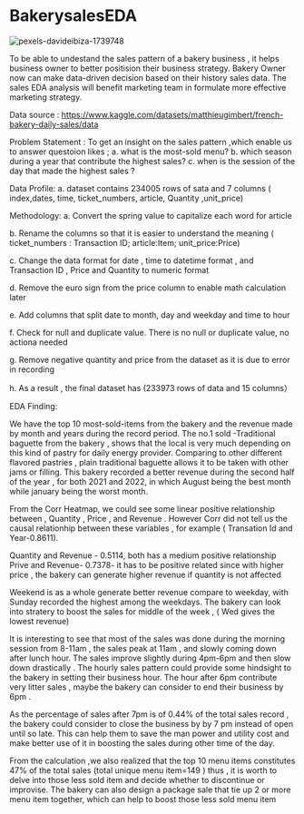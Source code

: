 # BakerysalesEDA

![pexels-davideibiza-1739748](https://github.com/kimberlytew/bakerysalesEDA/assets/116537017/1bae1605-df3b-4258-b1be-49d72742accb)

To be able to undestand the sales pattern of a bakery business , it helps business owner to better positision their business strategy. Bakery Owner now can make data-driven decision based on their history sales data. The sales EDA analysis will benefit marketing team in formulate more effective marketing strategy.

Data source : https://www.kaggle.com/datasets/matthieugimbert/french-bakery-daily-sales/data

Problem Statement : To get an insight on the sales pattern ,which enable us to answer questoion likes ; 
                    a. what is the most-sold menu?
                    b. which season during a year that contribute the highest sales?
                    c. when is the session of the day that made the highest sales ?

Data Profile:
a. dataset contains 234005 rows of sata and 7 columns ( index,dates, time, ticket_numbers, article, Quantity ,unit_price)

Methodology:
a. Convert the spring value to capitalize each word for article 

b. Rename the columns so that it is easier to understand the meaning ( ticket_numbers : Transaction ID; article:Item; unit_price:Price)

c. Change the data format for date , time to datetime format , and Transaction ID , Price and Quantity to numeric format

d. Remove the euro sign from the price column to enable math calculation later

e. Add columns that split date to month, day and weekday and time to hour

f. Check for null and duplicate value. There is no null or duplicate value, no actiona needed

g. Remove negative quantity and price from the dataset as it is due to error in recording 

h. As a result , the final dataset has (233973 rows of data and 15 columns）

EDA Finding:

We have the top 10 most-sold-items from the bakery and the revenue made by month and years during the record period. The no.1 sold -Traditional baguette from the bakery , shows that the local is very much depending on this kind of pastry for daily energy provider. Comparing to other different flavored pastries , plain traditional baguette allows it to be taken with other jams or filling. This bakery recorded a better revenue during the second half of the year , for both 2021 and 2022, in which August being the best month while january being the worst month.

From the Corr Heatmap, we could see some linear positive relationship between , Quantity , Price , and Revenue . However Corr did not tell us the causal relationhip between these variables , for example ( Transation Id and Year-0.8611).

Quantity and Revenue - 0.5114, both has a medium positive relationship Prive and Revenue- 0.7378- it has to be positive related since with higher price , the bakery can generate higher revenue if quantity is not affected

Weekend is as a whole generate better revenue compare to weekday, with Sunday recorded the highest among the weekdays. The bakery can look into stratery to boost the sales for middle of the week , ( Wed gives the lowest revenue)

It is interesting to see that most of the sales was done during the morning session from 8-11am , the sales peak at 11am , and slowly coming down after lunch hour. The sales improve slightly during 4pm-6pm and then slow down drastically . The hourly sales pattern could provide some hindsight to the bakery in setting their business hour. The hour after 6pm contribute very litter sales , maybe the bakery can consider to end their business by 6pm . 

As the percentage of sales after 7pm is of 0.44% of the total sales record , the bakery could consider to close the business by by 7 pm instead of open until so late. This can help them to save the man power and utility cost and make better use of it in boosting the sales during other time of the day.

From the calculation ,we also realized that the top 10 menu items constitutes 47% of the total sales (total unique menu item=149 ) thus , it is worth to delve into those less sold item and decide whether to discontinue or improvise. The bakery can also design a package sale that tie up 2 or more menu item together, which can help to boost those less sold menu item


